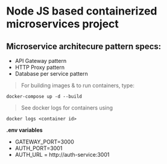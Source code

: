 # Node JS based containerized microservices project

## Microservice architecure pattern specs:

- API Gateway pattern
- HTTP Proxy pattern
- Database per service pattern

> For building images & to run containers, type:

```
docker-compose up -d --build
```

> See docker logs for containers using

```
docker logs <container id>
```

**.env variables**

- GATEWAY_PORT=3000
- AUTH_PORT=3001
- AUTH_URL = http://auth-service:3001
